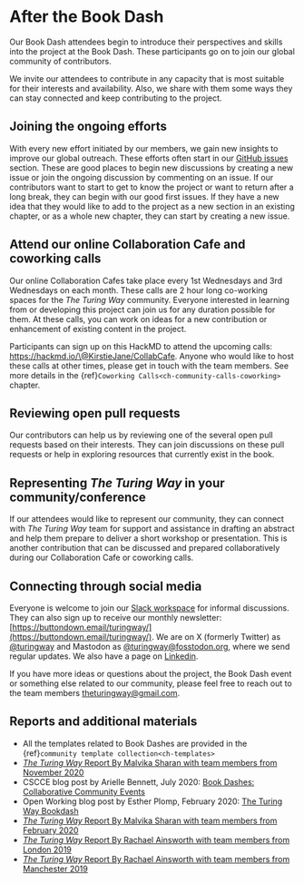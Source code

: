 # After the Book Dash

Our Book Dash attendees begin to introduce their perspectives and skills into the project at the Book Dash.
These participants go on to join our global community of contributors.

We invite our attendees to contribute in any capacity that is most suitable for their interests and availability.
Also, we share with them some ways they can stay connected and keep contributing to the project.

## Joining the ongoing efforts

With every new effort initiated by our members, we gain new insights to improve our global outreach.
These efforts often start in our [GitHub issues](https://github.com/the-turing-way/the-turing-way/issues) section.
These are good places to begin new discussions by creating a new issue or join the ongoing discussion by commenting on an issue.
If our contributors want to start to get to know the project or want to return after a long break, they can begin with our good first issues.
If they have a new idea that they would like to add to the project as a new section in an existing chapter, or as a whole new chapter, they can start by creating a new issue.

## Attend our online Collaboration Cafe and coworking calls

Our online Collaboration Cafes take place every 1st Wednesdays and 3rd Wednesdays on each month.
These calls are 2 hour long co-working spaces for the _The Turing Way_ community.
Everyone interested in learning from or developing this project can join us for any duration possible for them. At these calls, you can work on ideas for a new contribution or enhancement of existing content in the project.

Participants can sign up on this HackMD to attend the upcoming calls: https://hackmd.io/\@KirstieJane/CollabCafe.
Anyone who would like to host these calls at other times, please get in touch with the team members.
See more details in the {ref}`Coworking Calls<ch-community-calls-coworking>` chapter.

## Reviewing open pull requests

Our contributors can help us by reviewing one of the several open pull requests based on their interests.
They can join discussions on these pull requests or help in exploring resources that currently exist in the book.

## Representing _The Turing Way_ in your community/conference

If our attendees would like to represent our community, they can connect with _The Turing Way_ team for support and assistance in drafting an abstract and help them prepare to deliver a short workshop or presentation. 
This is another contribution that can be discussed and prepared collaboratively during our Collaboration Cafe or coworking calls.

## Connecting through social media

Everyone is welcome to join our [Slack workspace](https://theturingway.slack.com/) for informal discussions.
They can also sign up to receive our monthly newsletter: [https://buttondown.email/turingway/](https://buttondown.email/turingway/).
We are on X (formerly Twitter) as [\@turingway](https://twitter.com/turingway) and Mastodon as [\@turingway\@fosstodon.org](https://fosstodon.org/\@turingway), where we send regular updates.
We also have a page on [Linkedin](https://www.linkedin.com/company/the-turing-way/).

If you have more ideas or questions about the project, the Book Dash event or something else related to our community, please feel free to reach out to the team members [theturingway@gmail.com](mailto:theturingway@gmail.com).

## Reports and additional materials

- All the templates related to Book Dashes are provided in the {ref}`community template collection<ch-templates>`
- [_The Turing Way_ Report By Malvika Sharan with team members from November 2020](https://github.com/the-turing-way/the-turing-way/blob/book-dash-chapter/workshops/book-dash/book-dash-nov20-report.md)
- CSCCE blog post by Arielle Bennett, July 2020: [Book Dashes: Collaborative Community Events](https://www.cscce.org/2020/07/09/book-dashes-collaborative-community-events/)
- Open Working blog post by Esther Plomp, February 2020: [The Turing Way Bookdash](https://openworking.wordpress.com/2020/02/27/the-turing-way-bookdash/)
- [_The Turing Way_ Report By Malvika Sharan with team members from February 2020](https://github.com/the-turing-way/the-turing-way/blob/book-dash-chapter/workshops/book-dash/book-dash-feb20-report.md)
- [_The Turing Way_ Report By Rachael Ainsworth with team members from London 2019](https://github.com/the-turing-way/the-turing-way/blob/main/workshops/book-dash/book-dash-ldn-report.md)
- [_The Turing Way_ Report By Rachael Ainsworth with team members from Manchester 2019](https://github.com/the-turing-way/the-turing-way/blob/main/workshops/book-dash/book-dash-mcr-report.md)
